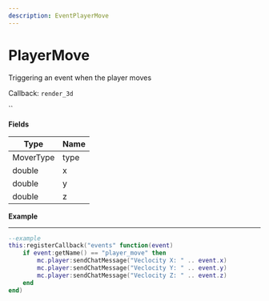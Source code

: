 ```yaml
---
description: EventPlayerMove
---
```


# PlayerMove

Triggering an event when the player moves

Callback: `render_3d`

``

**Fields**

| Type      | Name |
| --------- | ---- |
| MoverType | type |
| double    | x    |
| double    | y    |
| double    | z    |



**Example**

****

```lua
--example
this:registerCallback("events" function(event)
	if event:getName() == "player_move" then
		mc.player:sendChatMessage("Veclocity X: " .. event.x)
		mc.player:sendChatMessage("Veclocity Y: " .. event.y)
		mc.player:sendChatMessage("Veclocity Z: " .. event.z)
	end
end)
```

